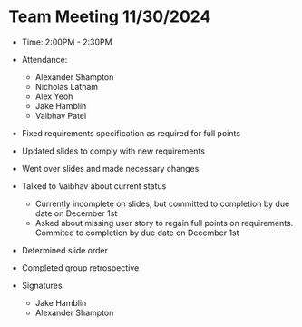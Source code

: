 # Team Meeting 11/30/2024

- Time: 2:00PM - 2:30PM

- Attendance:

  - Alexander Shampton
  - Nicholas Latham
  - Alex Yeoh
  - Jake Hamblin
  - Vaibhav Patel

- Fixed requirements specification as required for full points
- Updated slides to comply with new requirements
- Went over slides and made necessary changes
- Talked to Vaibhav about current status
  - Currently incomplete on slides, but committed to completion by due date on December 1st
  - Asked about missing user story to regain full points on requirements. Commited to completion by due date on December 1st
- Determined slide order
- Completed group retrospective
    
- Signatures
  - Jake Hamblin
  - Alexander Shampton
